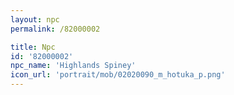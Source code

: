 ```yaml
---
layout: npc
permalink: /82000002

title: Npc
id: '82000002'
npc_name: 'Highlands Spiney'
icon_url: 'portrait/mob/02020090_m_hotuka_p.png'
---
```

